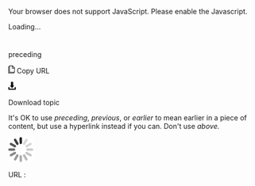 Your browser does not support JavaScript. Please enable the Javascript.

Loading...

# 

preceding

![Copy URL](preceding_files/Copy.png)
Copy URL

![Download](preceding_files/Download.png)

Download topic

It's OK to use *preceding*, *previous*, or *earlier* to mean earlier in a piece of content, but use a hyperlink instead if you can. Don't use *above.* 

![In progress](preceding_files/activity-large.gif)

URL :
